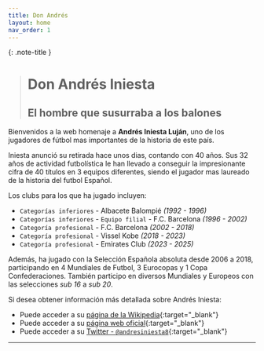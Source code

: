 ```yaml
---
title: Don Andrés
layout: home
nav_order: 1
---
```

{: .note-title }
> # Don Andrés Iniesta
>
> ## El hombre que susurraba a los balones




Bienvenidos a la web homenaje a **Andrés Iniesta Luján**, uno de los jugadores de fútbol mas importantes de la historia de este país. 

Iniesta anunció su retirada hace unos dias, contando con 40 años. Sus 32 años de actividad futbolística le han llevado a conseguir la impresionante cifra de 40 títulos en 3 equipos diferentes, siendo el jugador mas laureado de la historia del futbol Español. 

Los clubs para los que ha jugado incluyen:

- `Categorías inferiores` - Albacete Balompié _(1992 - 1996)_
- `Categorías inferiores` - `Equipo filial` - F.C. Barcelona _(1996 - 2002)_
- `Categoría profesional` - F.C. Barcelona _(2002 - 2018)_
- `Categoría profesional` - Vissel Kobe _(2018 - 2023)_
- `Categoría profesional` - Emirates Club _(2023 - 2025)_

Además, ha jugado con la Selección Española absoluta desde 2006 a 2018, participando en 4 Mundiales de Futbol, 3 Eurocopas y 1 Copa Confederaciones.
También participo en diversos Mundiales y Europeos con las selecciones _sub 16_ a _sub 20_.



Si desea obtener información más detallada sobre Andrés Iniesta:

* Puede acceder a su [página de la Wikipedia](https://es.wikipedia.org/wiki/Andr%C3%A9s_Iniesta){:target="_blank"}
* Puede acceder a su [página web oficial](https://www.andresiniesta.es/){:target="_blank"}
* Puede acceder a su [Twitter - `@andresiniesta8`](https://x.com/andresiniesta8){:target="_blank"}

----

[^1]: [It can take up to 10 minutes for changes to your site to publish after you push the changes to GitHub](https://docs.github.com/en/pages/setting-up-a-github-pages-site-with-jekyll/creating-a-github-pages-site-with-jekyll#creating-your-site).

[Just the Docs]: https://just-the-docs.github.io/just-the-docs/
[GitHub Pages]: https://docs.github.com/en/pages
[README]: https://github.com/just-the-docs/just-the-docs-template/blob/main/README.md
[Jekyll]: https://jekyllrb.com
[GitHub Pages / Actions workflow]: https://github.blog/changelog/2022-07-27-github-pages-custom-github-actions-workflows-beta/
[use this template]: https://github.com/just-the-docs/just-the-docs-template/generate

